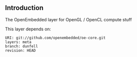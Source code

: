 ## Introduction

The OpenEmbedded layer for OpenGL / OpenCL compute stuff

This layer depends on:

```
URI: git://github.com/openembedded/oe-core.git
layers: meta
branch: dunfell
revision: HEAD
```
